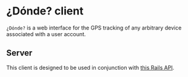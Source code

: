 # ¿Dónde? client
`¿Dónde?` is a web interface for the GPS tracking of any arbitrary device associated with a user account.

## Server
This client is designed to be used in conjunction with [this Rails API](https://github.com/kavunshiva/donde-api).
